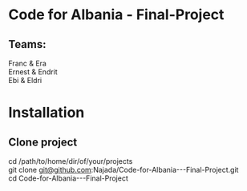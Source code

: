 # Code for Albania - Final-Project


## Teams:<br/>
Franc & Era <br/>
Ernest & Endrit <br/>
Ebi & Eldri <br/>

# Installation
## Clone project
cd /path/to/home/dir/of/your/projects<br/>
git clone git@github.com:Najada/Code-for-Albania---Final-Project.git<br/>
cd Code-for-Albania---Final-Project<br/>
